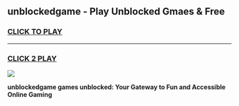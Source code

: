 
## unblockedgame - Play Unblocked Gmaes & Free
<h3>
<a href="https://news.freeplayer.one?title=unblockedgame&ref=16F">CLICK TO PLAY</a></h3>
<hr>

<h3>
<a href="https://news.freeplayer.one?title=unblockedgame&ref=16F">CLICK 2 PLAY</a>
  
</h3>

<a href="https://news.freeplayer.one?title=unblockedgame&ref=16F/"><img src="https://clearcache.store/games.png"></a>


**unblockedgame games unblocked: Your Gateway to Fun and Accessible Online Gaming**
